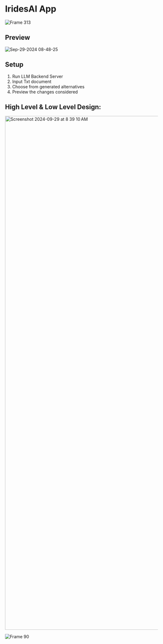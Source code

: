 # IridesAI App
![Frame 313](https://github.com/user-attachments/assets/5b9459c7-a52b-4dff-b7fb-8b39ee1f14e5)


## Preview
![Sep-29-2024 08-48-25](https://github.com/user-attachments/assets/d7b75b62-9c58-4e35-b171-13b416c8c85f)


## Setup
1. Run LLM Backend Server
2. Input Txt document
3. Choose from generated alternatives
4. Preview the changes considered
   

## High Level & Low Level Design:
<img width="1694" alt="Screenshot 2024-09-29 at 8 39 10 AM" src="https://github.com/user-attachments/assets/0ef0e3ec-9fb9-42e7-92f7-1d4efafbf076">

![Frame 90](https://github.com/user-attachments/assets/4965efb7-4802-464f-bbfc-b3c6d479ec15)
